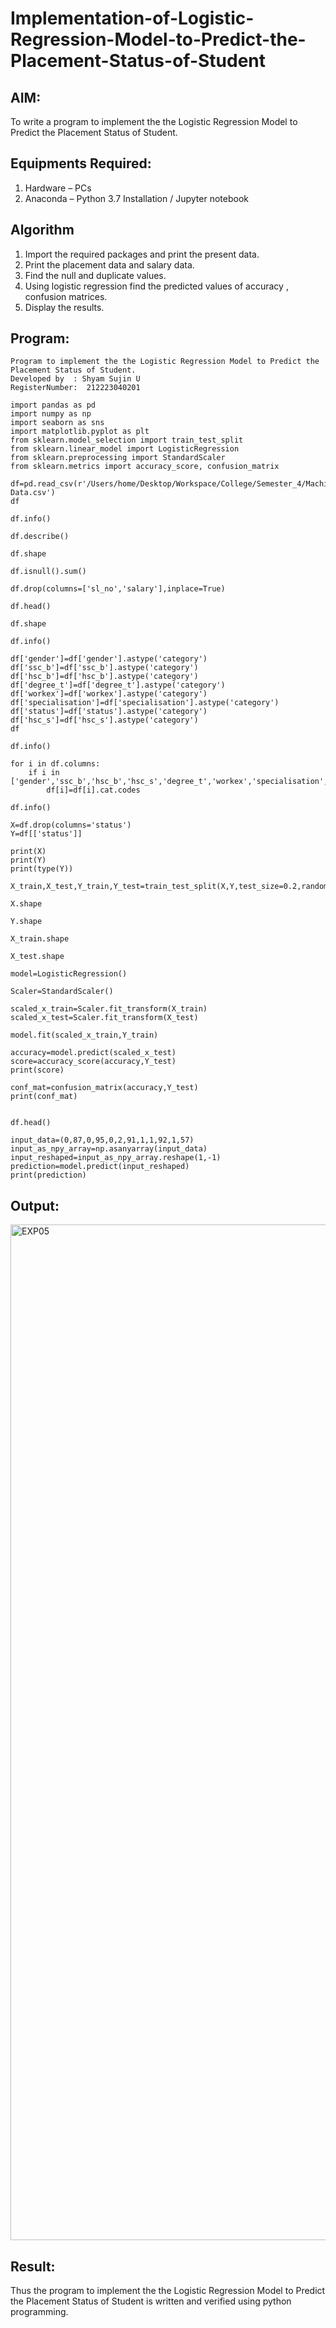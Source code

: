 # Implementation-of-Logistic-Regression-Model-to-Predict-the-Placement-Status-of-Student

## AIM:
To write a program to implement the the Logistic Regression Model to Predict the Placement Status of Student.

## Equipments Required:
1. Hardware – PCs
2. Anaconda – Python 3.7 Installation / Jupyter notebook

## Algorithm
1. Import the required packages and print the present data.
2. Print the placement data and salary data.
3. Find the null and duplicate values.
4. Using logistic regression find the predicted values of accuracy , confusion matrices.
5. Display the results.

## Program:
```
Program to implement the the Logistic Regression Model to Predict the Placement Status of Student.
Developed by  : Shyam Sujin U
RegisterNumber:  212223040201
```
```
import pandas as pd
import numpy as np
import seaborn as sns
import matplotlib.pyplot as plt
from sklearn.model_selection import train_test_split
from sklearn.linear_model import LogisticRegression
from sklearn.preprocessing import StandardScaler
from sklearn.metrics import accuracy_score, confusion_matrix

df=pd.read_csv(r'/Users/home/Desktop/Workspace/College/Semester_4/Machine_Learning/Experiments/EX05/Placement Data.csv')
df

df.info()

df.describe()

df.shape

df.isnull().sum()

df.drop(columns=['sl_no','salary'],inplace=True)

df.head()

df.shape

df.info()

df['gender']=df['gender'].astype('category')
df['ssc_b']=df['ssc_b'].astype('category')
df['hsc_b']=df['hsc_b'].astype('category')
df['degree_t']=df['degree_t'].astype('category')
df['workex']=df['workex'].astype('category')
df['specialisation']=df['specialisation'].astype('category')
df['status']=df['status'].astype('category')
df['hsc_s']=df['hsc_s'].astype('category')
df

df.info()

for i in df.columns:
    if i in ['gender','ssc_b','hsc_b','hsc_s','degree_t','workex','specialisation','status']:
        df[i]=df[i].cat.codes

df.info()

X=df.drop(columns='status')
Y=df[['status']]

print(X)
print(Y)
print(type(Y))

X_train,X_test,Y_train,Y_test=train_test_split(X,Y,test_size=0.2,random_state=1)

X.shape

Y.shape

X_train.shape

X_test.shape

model=LogisticRegression()

Scaler=StandardScaler()

scaled_x_train=Scaler.fit_transform(X_train)
scaled_x_test=Scaler.fit_transform(X_test)

model.fit(scaled_x_train,Y_train)

accuracy=model.predict(scaled_x_test)
score=accuracy_score(accuracy,Y_test)
print(score)

conf_mat=confusion_matrix(accuracy,Y_test)
print(conf_mat)


df.head()

input_data=(0,87,0,95,0,2,91,1,1,92,1,57)
input_as_npy_array=np.asanyarray(input_data)
input_reshaped=input_as_npy_array.reshape(1,-1)
prediction=model.predict(input_reshaped)
print(prediction)

```

## Output:
<img width="1625" alt="EXP05" src="https://github.com/user-attachments/assets/bdab0bf0-d55c-43d4-95c5-32d1dd5c2483" />



## Result:
Thus the program to implement the the Logistic Regression Model to Predict the Placement Status of Student is written and verified using python programming.

